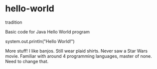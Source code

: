 # hello-world
tradition

Basic code for Java Hello World program

system.out.println("Hello World!")

More stuff! I like banjos. Still wear plaid shirts. Never saw a Star Wars movie.
Familiar with around 4 programming languages, master of none. Need to change that.
